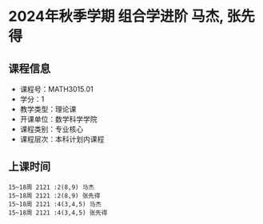 # 2024年秋季学期 组合学进阶 马杰, 张先得






## 课程信息

- 课程号：MATH3015.01
- 学分：1
- 教学类型：理论课
- 开课单位：数学科学学院
- 课程类别：专业核心
- 课程层次：本科计划内课程

## 上课时间

```
15~18周 2121 :2(8,9) 马杰
15~18周 2121 :2(8,9) 张先得
15~18周 2121 :4(3,4,5) 马杰
15~18周 2121 :4(3,4,5) 张先得
```

